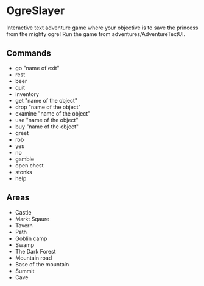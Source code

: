 # OgreSlayer
Interactive text adventure game where your objective is to save the princess from the mighty ogre!
Run the game from adventures/AdventureTextUI.
## Commands
- go "name of exit"
- rest
- beer
- quit
- inventory
- get "name of the object"
- drop "name of the object"
- examine "name of the object"
- use "name of the object"
- buy "name of the object"
- greet
- rob
- yes
- no
- gamble
- open chest
- stonks
- help
## Areas
- Castle
- Markt Sqaure
- Tavern
- Path
- Goblin camp
- Swamp
- The Dark Forest
- Mountain road
- Base of the mountain
- Summit
- Cave
